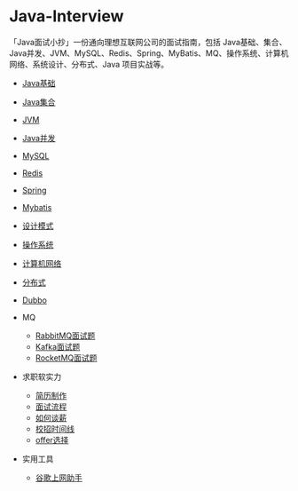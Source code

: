 
# Java-Interview
「Java面试小抄」一份通向理想互联网公司的面试指南，包括 Java基础、集合、Java并发、JVM、MySQL、Redis、Spring、MyBatis、MQ、操作系统、计算机网络、系统设计、分布式、Java 项目实战等。
 


<!-- <p align="center">
    <br>
    <a href="http://blog-img.coolsen.cn/img/image-20220207141405911.png"><img src="https://img.shields.io/badge/WeChat-微信交流群-blue.svg" alt="微信交流群"></a>
<a href="http://blog-img.coolsen.cn/img/公众号.jpg"><img src="https://img.shields.io/badge/公众号-程序员库森-green.svg" alt="公众号"></a>
  <a href="https://www.zhihu.com/people/ku-sen-1"><img src="https://img.shields.io/badge/知乎-程序员库森-informational.svg" alt="知乎"></a>
   <a href="https://blog.csdn.net/weixin_45545542"><img src="https://img.shields.io/badge/CSDN-程序员库森-important.svg" alt="CSDN"></a>
       <a href="https://www.nowcoder.com/profile/540390845"><img src="https://img.shields.io/badge/牛客网-程序员库森-9cf" alt="牛客网"></a>
           <a href="https://github.com/cosen1024/awesome-cs-books"><img src="https://img.shields.io/badge/PDF-免费计算机电子书籍-lightgrey.svg" alt="免费PDF"></a>
        </p> -->

<!-- <div>
 <br> <strong>👍推荐<a href="https://github.com/cosen1024/awesome-cs-books">免费下载几百本计算机经典 电子书</a></strong> <br>
    </div> 

<div> -->



* [Java基础](doc/Java基础/面试题.md)
* [Java集合](doc/Java集合/面试题.md)
* [JVM](doc/JVM/面试题.md)
* [Java并发](doc/Java并发/面试题.md)
* [MySQL](doc/MySQL/面试题.md)
* [Redis](doc/Redis/面试题.md)
* [Spring](doc/Spring/面试题.md)
* [Mybatis](doc/Mybatis/面试题.md)
* [设计模式](doc/设计模式/面试题.md)
* [操作系统](doc/操作系统/面试题.md)
* [计算机网络](doc/计算机网络/面试题.md)
* [分布式](doc/分布式/面试题.md)
* [Dubbo](doc/Dubbo/面试题.md)
* MQ
    * [RabbitMQ面试题](doc/MQ/RabbitMQ面试题.md)
    * [Kafka面试题](doc/MQ/Kafka面试题.md)
    * [RocketMQ面试题](doc/MQ/RocketMQ面试题.md)
* 求职软实力
    * [简历制作](doc/软实力/程序员简历.md)
    * [面试流程](doc/软实力/大厂面试流程.md)
    * [如何谈薪](doc/软实力/聊聊谈薪.md)
    * [校招时间线](doc/软实力/校招时间线.md)
    * [offer选择](doc/软实力/offer选择.md)

* 实用工具
    *  [谷歌上网助手](doc/实用工具/谷歌上网助手GHelper.md)
